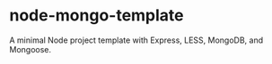 node-mongo-template
===================

A minimal Node project template with Express, LESS, MongoDB, and Mongoose.